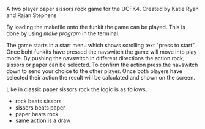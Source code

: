 A two player paper sissors rock game for the UCFK4. Created by Katie Ryan and Rajan Stephens

By loading the makefile onto the funkit the game can be played. This is done by using _make program_ in the terminal.

The game starts in a start menu which shows scrolling text "press to start". Once boht funkits have pressed the navswitch the game will move into play mode. By pushing the navswitch in different directions the action rock, sissors or paper can be selected. To confirm the action press the navswitch down to send your choice to the other player. Once both players have selected their action the result will be calculated and shown on the screen. 

Like in classic paper sissors rock the logic is as follows, 
- rock beats sissors
- sissors beats paper 
- paper beats rock
- same action is a draw
